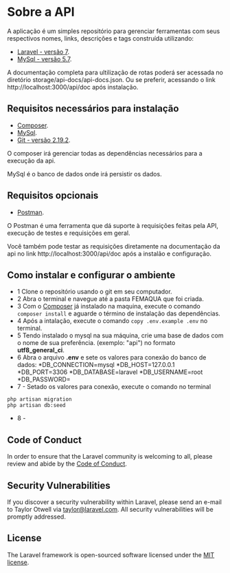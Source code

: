 # Sobre a API

A aplicação é um simples repositório para gerenciar ferramentas com seus respectivos nomes, links, descrições e tags construída utilizando:

- [Laravel - versão 7](https://laravel.com).
- [MySql - versão 5.7](https://www.mysql.com/).

A documentação completa para ultilização de rotas poderá ser acessada no diretório storage/api-docs/api-docs.json. Ou se preferir, acessando o link http://localhost:3000/api/doc após instalação.

## Requisitos necessários para instalação

- [Composer](https://getcomposer.org/).
- [MySql](https://downloads.mysql.com/archives/community/).
- [Git - versão 2.19.2](https://git-scm.com/).

O composer irá gerenciar todas as dependências necessários para a execução da api.

MySql é o banco de dados onde irá persistir os dados.

## Requisitos opcionais

- [Postman](https://www.postman.com/downloads/).

O Postman é uma ferramenta que dá suporte à requisições feitas pela API, execução de testes e requisições em geral.

Você também pode testar as requisições diretamente na documentação da api no link http://localhost:3000/api/doc após a instalão e configuração.


## Como instalar e configurar o ambiente

* 1 Clone o repositório usando o git em seu computador.
* 2 Abra o terminal e navegue até a pasta FEMAQUA que foi criada.
* 3 Com o [Composer](https://getcomposer.org/) já instalado na maquina, execute o comando ``` composer install ``` e aguarde o término de instalação das dependências. 
* 4 Após a intalação, execute o comando ``` copy .env.example .env ``` no terminal.
* 5 Tendo instalado o mysql na sua máquina, crie uma base de dados com o nome de sua preferência. (exemplo: "api") no formato **utf8_general_ci**.
* 6 Abra o arquivo **.env** e sete os valores para conexão do banco de dados:
    *DB_CONNECTION=mysql
    *DB_HOST=127.0.0.1
    *DB_PORT=3306
    *DB_DATABASE=laravel
    *DB_USERNAME=root
    *DB_PASSWORD=
* 7 - Setado os valores para conexão, execute o comando no terminal 
``` 
php artisan migration
php artisan db:seed

```

* 8 - 

## Code of Conduct

In order to ensure that the Laravel community is welcoming to all, please review and abide by the [Code of Conduct](https://laravel.com/docs/contributions#code-of-conduct).

## Security Vulnerabilities

If you discover a security vulnerability within Laravel, please send an e-mail to Taylor Otwell via [taylor@laravel.com](mailto:taylor@laravel.com). All security vulnerabilities will be promptly addressed.

## License

The Laravel framework is open-sourced software licensed under the [MIT license](https://opensource.org/licenses/MIT).
